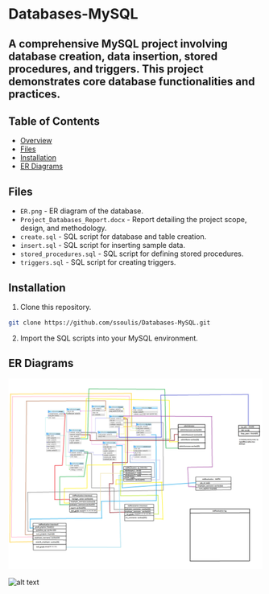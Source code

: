 # Databases-MySQL
## A comprehensive MySQL project involving database creation, data insertion, stored procedures, and triggers. This project demonstrates core database functionalities and practices.

## Table of Contents
- [Overview](#overview)
- [Files](#files)
- [Installation](#installation)
- [ER Diagrams](#er-diagrams)

## Files


- `ER.png` - ER diagram of the database.
- `Project_Databases_Report.docx` - Report detailing the project scope, design, and methodology.
- `create.sql` - SQL script for database and table creation.
- `insert.sql` - SQL script for inserting sample data.
- `stored_procedures.sql` - SQL script for defining stored procedures.
- `triggers.sql` - SQL script for creating triggers.

## Installation

1. Clone this repository.
```bash
git clone https://github.com/ssoulis/Databases-MySQL.git
```

2. Import the SQL scripts into your MySQL environment.


## ER Diagrams
![alt text](https://github.com/ssoulis/Databases-MySQL/blob/main/sxesiako.png)



![alt text](https://img.shields.io/badge/MySQL-5C8D89?style=flat-square&logo=mysql&logoColor=white)

